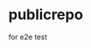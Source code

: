 # publicrepo
for e2e test























































































































































































































































































































































































































































































































































































































































































































































































































































































































































































































































































































































































































































































































































































































































































































































































































































































































































































































































































































































































































































































































































































































































































































































































































































































































































































































































































































































































































































































































































































































































































































































































































































































































































































































































































































































































































































































































































































































































































































































































































































































































































































































































































































































































































































































































